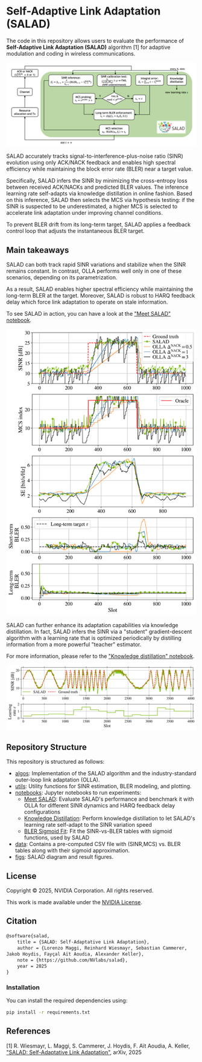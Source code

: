 # Self-Adaptive Link Adaptation (SALAD)

The code in this repository allows users to evaluate the performance of
**Self-Adaptive Link Adaptation (SALAD)** algorithm [1] for adaptive modulation
and coding in wireless communications.

<p align="center"><img src="figs/salad_diagram.png"></p>

SALAD accurately tracks signal-to-interference-plus-noise
ratio (SINR) evolution using only ACK/NACK feedback and enables high spectral
efficiency while maintaining the block error rate (BLER) near a target value. 

Specifically, SALAD infers the SINR by minimizing the cross-entropy loss between received
ACK/NACKs and predicted BLER values. The inference learning rate self-adapts via
knowledge distillation in online fashion. 
Based on this inference, SALAD then selects the MCS via hypothesis testing: if
the SINR is suspected to be underestimated, a higher MCS is selected to
accelerate link adaptation under improving channel conditions.

To prevent BLER drift from its long-term target, SALAD applies a feedback
control loop that adjusts the instantaneous BLER target. 

## Main takeaways

SALAD can both track rapid SINR variations and stabilize when the SINR remains constant.
In contrast, OLLA performs well only in one of these scenarios, depending on its
parametrization.

As a result, SALAD enables higher spectral efficiency while maintaining the long-term BLER at the target.
Moreover, SALAD is robust to HARQ feedback delay which force link adaptation to operate on stale information.

To see SALAD in action, you can have a look at the ["Meet SALAD" notebook](notebooks/meet_salad.ipynb).

<p align="center"><img src="figs/salad_vs_olla.png" width="600"></p>


SALAD can further enhance its adaptation capabilities via knowledge
distillation.
In fact, SALAD infers the SINR via a "student" gradient-descent algorithm with a learning
rate that is optimized periodically by distilling information from a more
powerful "teacher" estimator.

For more information, please refer to the ["Knowledge distillation"
notebook](notebooks/salad_knowledge_distillation.ipynb).

<p align="center"><img src="figs/salad_knowledge_distillation.png" width="800"></p>

## Repository Structure

This repository is structured as follows:

- [algos](/algos): Implementation of the SALAD algorithm and the industry-standard outer-loop link adaptation (OLLA).
- [utils](/utils): Utility functions for SINR estimation, BLER modeling, and plotting.
- [notebooks](/notebooks): Jupyter notebooks to run experiments:
  - [Meet SALAD](/notebooks/meet_salad.ipynb): Evaluate SALAD's performance and
    benchmark it with OLLA for different SINR dynamics and HARQ feedback delay configurations
  - [Knowledge Distillation](/notebooks/salad_knowledge_distillation.ipynb):
    Perform knowledge distillation to let SALAD's learning rate self-adapt
    to the SINR variation speed
  - [BLER Sigmoid Fit](/notebooks/bler_sigmoid_fit.ipynb): Fit the SINR-vs-BLER
    tables with sigmoid functions, used by SALAD
- [data](/data): Contains a pre-computed CSV file with (SINR,MCS) vs. BLER tables along with their
  sigmoid approximation.
- [figs](/data): SALAD diagram and result figures.


## License

Copyright &copy; 2025, NVIDIA Corporation. All rights reserved.

This work is made available under the [NVIDIA License](LICENSE.txt).

## Citation

```
@software{salad,
    title = {SALAD: Self-Adaptative Link Adaptation},
    author = {Lorenzo Maggi, Reinhard Wiesmayr, Sebastian Cammerer, Jakob Hoydis, Fayçal Aït Aoudia, Alexander Keller},
    note = {https://github.com/NVlabs/salad},
    year = 2025
}
```

### Installation

You can install the required dependencies using:

```bash
pip install -r requirements.txt
```

## References

[1] R. Wiesmayr, L. Maggi, S. Cammerer, J. Hoydis, F. Aït Aoudia, A. Keller,
["SALAD: Self-Adaptative Link Adaptation"](http://arxiv.org/abs/2510.05784), arXiv, 2025
